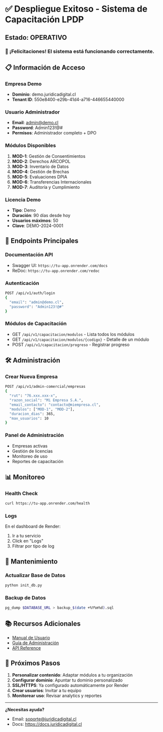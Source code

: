 # ✅ Despliegue Exitoso - Sistema de Capacitación LPDP

## Estado: OPERATIVO

### 🎉 ¡Felicitaciones! El sistema está funcionando correctamente.

## 📋 Información de Acceso

### Empresa Demo
- **Dominio**: demo.juridicadigital.cl
- **Tenant ID**: 550e8400-e29b-41d4-a716-446655440000

### Usuario Administrador
- **Email**: admin@demo.cl
- **Password**: Admin123!@#
- **Permisos**: Administrador completo + DPO

### Módulos Disponibles
1. **MOD-1**: Gestión de Consentimientos
2. **MOD-2**: Derechos ARCOPOL
3. **MOD-3**: Inventario de Datos
4. **MOD-4**: Gestión de Brechas
5. **MOD-5**: Evaluaciones DPIA
6. **MOD-6**: Transferencias Internacionales
7. **MOD-7**: Auditoría y Cumplimiento

### Licencia Demo
- **Tipo**: Demo
- **Duración**: 90 días desde hoy
- **Usuarios máximos**: 50
- **Clave**: DEMO-2024-0001

## 🚀 Endpoints Principales

### Documentación API
- Swagger UI: `https://tu-app.onrender.com/docs`
- ReDoc: `https://tu-app.onrender.com/redoc`

### Autenticación
```bash
POST /api/v1/auth/login
{
  "email": "admin@demo.cl",
  "password": "Admin123!@#"
}
```

### Módulos de Capacitación
- GET `/api/v1/capacitacion/modulos` - Lista todos los módulos
- GET `/api/v1/capacitacion/modulos/{codigo}` - Detalle de un módulo
- POST `/api/v1/capacitacion/progreso` - Registrar progreso

## 🛠️ Administración

### Crear Nueva Empresa
```bash
POST /api/v1/admin-comercial/empresas
{
  "rut": "76.xxx.xxx-x",
  "razon_social": "Mi Empresa S.A.",
  "email_contacto": "contacto@miempresa.cl",
  "modulos": ["MOD-1", "MOD-2"],
  "duracion_dias": 365,
  "max_usuarios": 10
}
```

### Panel de Administración
- Empresas activas
- Gestión de licencias
- Monitoreo de uso
- Reportes de capacitación

## 📊 Monitoreo

### Health Check
```bash
curl https://tu-app.onrender.com/health
```

### Logs
En el dashboard de Render:
1. Ir a tu servicio
2. Click en "Logs"
3. Filtrar por tipo de log

## 🔧 Mantenimiento

### Actualizar Base de Datos
```bash
python init_db.py
```

### Backup de Datos
```bash
pg_dump $DATABASE_URL > backup_$(date +%Y%m%d).sql
```

## 📚 Recursos Adicionales

- [Manual de Usuario](./docs/manual_usuario.md)
- [Guía de Administración](./docs/guia_admin.md)
- [API Reference](./docs/api_reference.md)

## 🎯 Próximos Pasos

1. **Personalizar contenido**: Adaptar módulos a tu organización
2. **Configurar dominio**: Apuntar tu dominio personalizado
3. **SSL/HTTPS**: Ya configurado automáticamente por Render
4. **Crear usuarios**: Invitar a tu equipo
5. **Monitorear uso**: Revisar analytics y reportes

---

**¿Necesitas ayuda?** 
- Email: soporte@juridicadigital.cl
- Docs: https://docs.juridicadigital.cl